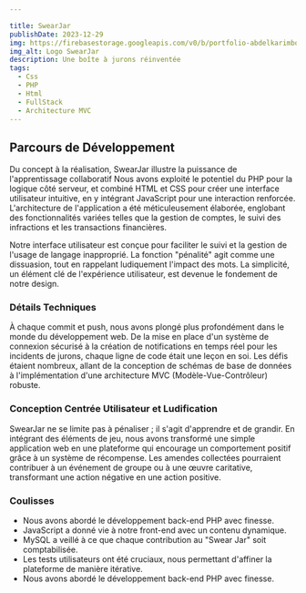 ```yaml
---

title: SwearJar 
publishDate: 2023-12-29
img: https://firebasestorage.googleapis.com/v0/b/portfolio-abdelkarimboucharafa.appspot.com/o/SwearJar.png?alt=media&token=293f8f56-3d0c-449a-9ca7-db74f273ca5b
img_alt: Logo SwearJar
description: Une boîte à jurons réinventée
tags:
  - Css
  - PHP
  - Html
  - FullStack
  - Architecture MVC
---
```


## Parcours de Développement

Du concept à la réalisation, SwearJar illustre la puissance de l'apprentissage collaboratif Nous avons exploité le potentiel du PHP pour la logique côté serveur, et combiné HTML et CSS pour créer une interface utilisateur intuitive, en y intégrant JavaScript pour une interaction renforcée. L'architecture de l'application a été méticuleusement élaborée, englobant des fonctionnalités variées telles que la gestion de comptes, le suivi des infractions et les transactions financières.

Notre interface utilisateur est conçue pour faciliter le suivi et la gestion de l'usage de langage inapproprié. La fonction "pénalité" agit comme une dissuasion, tout en rappelant ludiquement l'impact des mots. La simplicité, un élément clé de l'expérience utilisateur, est devenue le fondement de notre design.

### Détails Techniques

À chaque commit et push, nous avons plongé plus profondément dans le monde du développement web. De la mise en place d'un système de connexion sécurisé à la création de notifications en temps réel pour les incidents de jurons, chaque ligne de code était une leçon en soi. Les défis étaient nombreux, allant de la conception de schémas de base de données à l'implémentation d'une architecture MVC (Modèle-Vue-Contrôleur) robuste.
### Conception Centrée Utilisateur et Ludification

SwearJar ne se limite pas à pénaliser ; il s'agit d'apprendre et de grandir. En intégrant des éléments de jeu, nous avons transformé une simple application web en une plateforme qui encourage un comportement positif grâce à un système de récompense. Les amendes collectées pourraient contribuer à un événement de groupe ou à une œuvre caritative, transformant une action négative en une action positive.
### Coulisses

- Nous avons abordé le développement back-end PHP avec finesse.
- JavaScript a donné vie à notre front-end avec un contenu dynamique.
- MySQL a veillé à ce que chaque contribution au "Swear Jar" soit comptabilisée.
- Les tests utilisateurs ont été cruciaux, nous permettant d'affiner la plateforme de manière itérative.
- Nous avons abordé le développement back-end PHP avec finesse.
